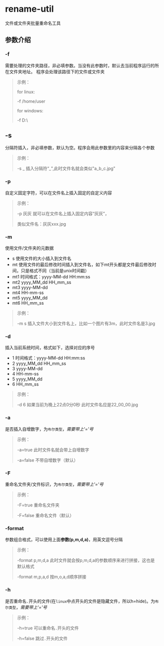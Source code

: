 # rename-util
文件或文件夹批量重命名工具

## 参数介绍
### -f
需要处理的文件夹路径，非必填参数。当没有此参数时，默认去当前程序运行的所在文件夹地址。
程序会处理该路径下的文件或文件夹

> 示例：
> 
> for linux:
>  
>    -f /home/user
>
> for windows:
>
>   -f D:\

## -s

分隔符插入，非必填参数，默认为空。程序会用此参数里的内容来分隔各个参数

> 示例：
>
> -s _	插入分隔符“_",此时文件名就会类似"a_b_c.jpg"

### -p

自定义固定字符，可以在文件名上插入固定的自定义内容

> 示例：
>
> -p 灰灰	就可以在文件名上插入固定内容“灰灰”，
>
> 类似文件名：灰灰xxx.jpg

### -m

使用文件/文件夹的元数据

- s	   使用文件的大小插入到文件名
- mt    使用文件的最后修改时间插入到文件名，如下mt开头都是文件最后修改时间，只是格式不同（当前是unix时间戳）
- mt1   时间格式：yyyy-MM-dd HH:mm:ss
- mt2    yyyy_MM_dd HH_mm_ss
- mt3    yyyy-MM-dd
- mt4    HH-mm-ss
- mt5    yyyy_MM_dd
- mt6    HH_mm_ss

> 示例：
>
> -m s    插入文件大小到文件名上，比如一个图片有3m，此时文件名是3.jpg

### -d

插入当前系统时间，格式如下，选择对应的序号

- 1   时间格式：yyyy-MM-dd HH:mm:ss
- 2    yyyy_MM_dd HH_mm_ss
- 3    yyyy-MM-dd
- 4    HH-mm-ss
- 5    yyyy_MM_dd
- 6    HH_mm_ss

> 示例：
>
> -d 6    如果当前为晚上22点0分0秒  此时文件名应是22_00_00.jpg

### -a

是否插入自增数字，为`布尔类型`，*需要带上'='号*

> 示例：
>
> -a=true	此时文件名就会带上自增数字
>
> -a=false    不带自增数字（默认）

### -F

重命名文件夹/文件标识，为`布尔类型`，*需要带上'='号*

> 示例：
>
> -F=true    重命名文件夹
>
> -F=false    重命名文件（默认）

### -format

参数组合格式，可以使用上面**参数(p,m,d,a)**，用英文逗号分隔

> 示例：
>
> -format p,m,d,a    此时文件就会按p,m,d,a的参数顺序来进行拼接，这也是默认格式
>
> -format m,p,a,d    按m,o,a,d顺序拼接

### -h

是否重命名`.`开头的文件(在`linux`中点开头的文件是隐藏文件，所以h=hide)。为`布尔类型`，*需要带上'='号*

> 示例：
>
> -h=true    可以重命名`.`开头的文件
>
> -h=false    跳过`.`开头的文件
